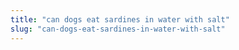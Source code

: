 ```yaml
---
title: "can dogs eat sardines in water with salt"
slug: "can-dogs-eat-sardines-in-water-with-salt"
---
```


